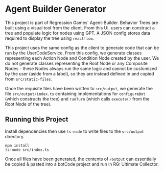 # Agent Builder Generator

This project is part of Regression Games' Agent-Builder. Behavior Trees are built using a visual tool from the client. From this UI, users can construct a tree and populate logic for nodes using GPT. A JSON config stores data required to display the tree using `reactflow`.

This project uses the same config as the client to generate code that can be run by the UserCodeService. From this config, we generate classes representing each Action Node and Condition Node created by the user. We do not generate classes representing the Root Node or any Composite Nodes - these Nodes always run the same logic and cannot be customized by the user (aside from a label), so they are instead defined in and copied from `src/static-files`.

Once the requisite files have been written to `src/output`, we generate the file `src/output/index.ts`  containing implementations for `configureBot` (which constructs the tree) and `runTurn` (which calls `execute()` from the Root Node of the tree).

## Running this Project

Install dependencies then use `ts-node` to write files to the `src/output` directory.

```node
npm install
ts-node src/index.ts
```

Once all files have been generated, the contents of `/output` can essentially be copied & pasted into a botCode project and run in RG: Ultimate Collector.
